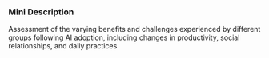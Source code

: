 ### Mini Description

Assessment of the varying benefits and challenges experienced by different groups following AI adoption, including changes in productivity, social relationships, and daily practices
